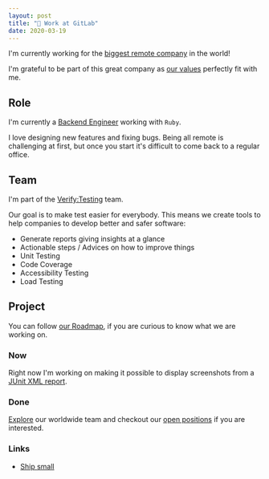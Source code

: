```yaml
---
layout: post
title: "🦊 Work at GitLab"
date: 2020-03-19
---
```


I'm currently working for the [biggest remote company](https://about.gitlab.com/company/culture/all-remote/) in the world!

I'm grateful to be part of this great company as [our values](https://about.gitlab.com/handbook/values/) perfectly fit with me.

## Role

I'm currently a [Backend Engineer](https://about.gitlab.com/job-families/engineering/backend-engineer/) working with `Ruby`.

I love designing new features and fixing bugs. Being all remote is challenging at first, but once you start it's difficult to come back to a regular office.

## Team

I'm part of the [Verify:Testing](https://about.gitlab.com/handbook/engineering/development/ci-cd/verify/testing/) team.

Our goal is to make test easier for everybody. This means we create tools to help companies to develop better and safer software:

- Generate reports giving insights at a glance
- Actionable steps / Advices on how to improve things
- Unit Testing
- Code Coverage
- Accessibility Testing
- Load Testing

## Project

You can follow [our Roadmap](https://about.gitlab.com/direction/maturity/#verify), if you are curious to know what we are working on.

### Now

Right now I'm working on making it possible to display screenshots from a [JUnit XML report](https://gitlab.com/gitlab-org/gitlab/-/issues/6061).

### Done

[Explore](https://about.gitlab.com/company/team/) our worldwide team and checkout our [open positions](https://about.gitlab.com/jobs/apply/) if you are interested.

### Links

- [Ship small](https://dev.to/mscccc/how-we-use-ship-small-to-rapidly-build-new-features-at-github-5cl9)
